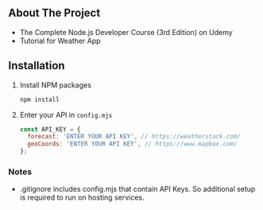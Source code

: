 ## About The Project

- The Complete Node.js Developer Course (3rd Edition) on Udemy
- Tutorial for Weather App

## Installation

1. Install NPM packages

   ```sh
   npm install
   ```

2. Enter your API in `config.mjs`

   ```js
   const API_KEY = {
     forecast: 'ENTER YOUR API KEY', // https://weatherstack.com/
     geoCoords: 'ENTER YOUR API KEY', // https://www.mapbox.com/
   };
   ```

### Notes

- .gitignore includes config.mjs that contain API Keys. So additional setup is required to run on hosting services.
